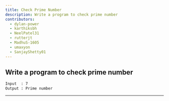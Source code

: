 ```yaml
---
title: Check Prime Number
description: Write a program to check prime number
contributors:
  - dylan-power
  - karthiksbh
  - NeelPatel31
  - rutterjt
  - MadhuS-1605
  - umaxyon
  - SanjayShetty01
---
```


## Write a program to check prime number

```txt
Input  : 7
Output : Prime number
```

---
